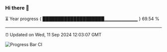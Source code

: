 ### Hi there 👋

⏳ Year progress { ████████████████████▁▁▁▁▁▁▁▁▁▁ } 69.54 %

---

⏰ Updated on Wed, 11 Sep 2024 12:03:07 GMT

![Progress Bar CI](https://github.com/EinsPommes/EinsPommes/blob/main/.github/workflows/main.yml)
